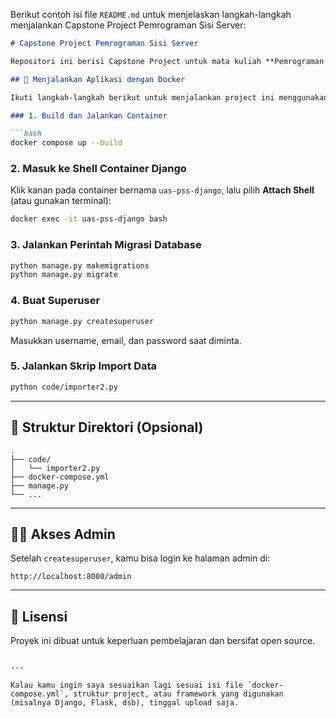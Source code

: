 Berikut contoh isi file `README.md` untuk menjelaskan langkah-langkah menjalankan Capstone Project Pemrograman Sisi Server:

````markdown
# Capstone Project Pemrograman Sisi Server

Repositori ini berisi Capstone Project untuk mata kuliah **Pemrograman Sisi Server**.

## 🐳 Menjalankan Aplikasi dengan Docker

Ikuti langkah-langkah berikut untuk menjalankan project ini menggunakan Docker:

### 1. Build dan Jalankan Container

```bash
docker compose up --build
````

### 2. Masuk ke Shell Container Django

Klik kanan pada container bernama `uas-pss-django`, lalu pilih **Attach Shell** (atau gunakan terminal):

```bash
docker exec -it uas-pss-django bash
```

### 3. Jalankan Perintah Migrasi Database

```bash
python manage.py makemigrations
python manage.py migrate
```

### 4. Buat Superuser

```bash
python manage.py createsuperuser
```

Masukkan username, email, dan password saat diminta.

### 5. Jalankan Skrip Import Data

```bash
python code/importer2.py
```

---

## 📂 Struktur Direktori (Opsional)

```
.
├── code/
│   └── importer2.py
├── docker-compose.yml
├── manage.py
└── ...
```

---

## 🧑‍💻 Akses Admin

Setelah `createsuperuser`, kamu bisa login ke halaman admin di:

```
http://localhost:8000/admin
```

---

## 📝 Lisensi

Proyek ini dibuat untuk keperluan pembelajaran dan bersifat open source.

```

---

Kalau kamu ingin saya sesuaikan lagi sesuai isi file `docker-compose.yml`, struktur project, atau framework yang digunakan (misalnya Django, Flask, dsb), tinggal upload saja.
```
